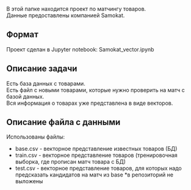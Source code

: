 В этой папке находится проект по матчингу товаров.\
Данные предоставлены компанией Samokat.

## Формат

Проект сделан в Jupyter notebook: Samokat_vector.ipynb

## Описание задачи

Есть база данных с товарами.\
Есть файл с новыми товарами, которые нужно проверить на матч с базой данных.\
Вся информация о товарах уже представлена в виде векторов.

## Описание файла с данными

Использованы файлы:
- base.csv - векторное представление известных товаров (БД)
- train.csv - векторное представление товаров (тренировочная выборка, где прописан матч товара с БД)
- test.csv - векторное представление товаров, для которых надо предсказать кандидатов на матч из base
*в репозиторий не выложены

